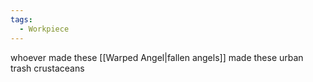 ```yaml
---
tags:
  - Workpiece
---
```

 whoever made these [[Warped Angel|fallen angels]]
made these urban trash crustaceans 